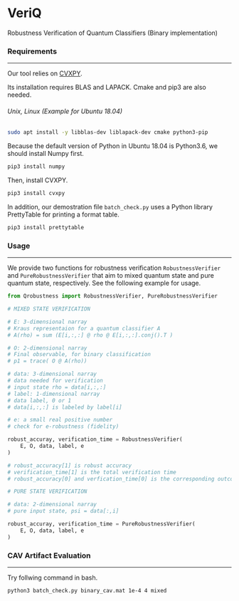 VeriQ
===

Robustness Verification of Quantum Classifiers (Binary implementation)

### Requirements
---
Our tool relies on [CVXPY](https://www.cvxpy.org/). 

Its installation requires BLAS and LAPACK. Cmake and pip3 are also needed.
###### Unix, Linux (Example for Ubuntu 18.04)
```sh
sudo apt install -y libblas-dev liblapack-dev cmake python3-pip
```
Because the default version of Python in Ubuntu 18.04 is Python3.6, we should install Numpy first.
```sh
pip3 install numpy
```
Then, install CVXPY.
```sh
pip3 install cvxpy
```
In addition, our demostration file `batch_check.py` uses a Python library PrettyTable for printing a format table.
```sh
pip3 install prettytable
```

### Usage
---
We provide two functions for robustness verification `RobustnessVerifier` and `PureRobustnessVerifier` that aim to mixed quantum state and pure quantum state, respectively. See the following example for usage.
```python
from Qrobustness import RobustnessVerifier, PureRobustnessVerifier

# MIXED STATE VERIFICATION

# E: 3-dimensional narray
# Kraus representaion for a quantum classifier A
# A(rho) = sum (E[i,:,:] @ rho @ E[i,:,:].conj().T )

# O: 2-dimensional narray
# Final observable, for binary classification
# p1 = trace( O @ A(rho))

# data: 3-dimensional narray
# data needed for verification
# input state rho = data[i,:,:] 
# label: 1-dimensional narray
# data label, 0 or 1
# data[i,:,:] is labeled by label[i]

# e: a small real positive number
# check for e-robustness (fidelity)

robust_accuray, verification_time = RobustnessVerifier(
    E, O, data, label, e
)

# robust_accuracy[1] is robust accuracy
# verification_time[1] is the total verification time
# robust_accuracy[0] and verfication_time[0] is the corresponding outcome for our robust bound

# PURE STATE VERIFICATION

# data: 2-dimensional narray
# pure input state, psi = data[:,i]

robust_accuray, verification_time = PureRobustnessVerifier(
    E, O, data, label, e
)
```

### CAV Artifact Evaluation
---
Try follwing command in bash.
```sh
python3 batch_check.py binary_cav.mat 1e-4 4 mixed
```
